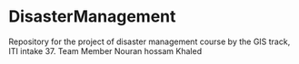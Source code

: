 # DisasterManagement
Repository for the project of disaster management course by the GIS track, ITI intake 37.
Team Member Nouran hossam
Khaled

